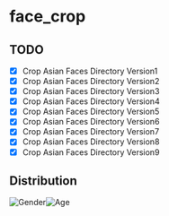 # face_crop

## TODO

- [x] Crop Asian Faces Directory Version1
- [x] Crop Asian Faces Directory Version2
- [x] Crop Asian Faces Directory Version3
- [x] Crop Asian Faces Directory Version4
- [x] Crop Asian Faces Directory Version5
- [x] Crop Asian Faces Directory Version6
- [x] Crop Asian Faces Directory Version7
- [x] Crop Asian Faces Directory Version8
- [x] Crop Asian Faces Directory Version9

## Distribution



![Gender](/Users/chenguanghao/Documents/GitHub/face_crop/images/Gender.jpg)![Age](/Users/chenguanghao/Documents/GitHub/face_crop/images/Age.jpg)